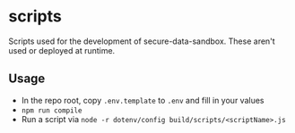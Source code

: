 # scripts

Scripts used for the development of secure-data-sandbox. These aren't used or deployed at runtime.

## Usage

* In the repo root, copy `.env.template` to `.env` and fill in your values
* `npm run compile`
* Run a script via `node -r dotenv/config build/scripts/<scriptName>.js`
